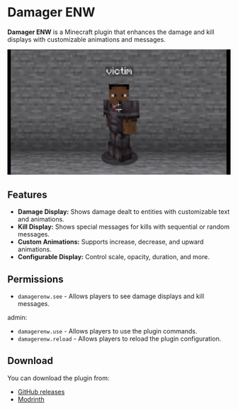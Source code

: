 # Damager ENW

**Damager ENW** is a Minecraft plugin that enhances the damage and kill displays with customizable animations and messages.

![gif](showcase.gif)

## Features

- **Damage Display:** Shows damage dealt to entities with customizable text and animations.
- **Kill Display:** Shows special messages for kills with sequential or random messages.
- **Custom Animations:** Supports increase, decrease, and upward animations.
- **Configurable Display:** Control scale, opacity, duration, and more.



## Permissions
- `damagerenw.see` - Allows players to see damage displays and kill messages.

admin:
- `damagerenw.use` - Allows players to use the plugin commands.
- `damagerenw.reload` - Allows players to reload the plugin configuration.


## Download
You can download the plugin from:
- [GitHub releases](https://github.com/enwulf/Damager-ENW/releases)
- [Modrinth](https://modrinth.com/plugin/damager-enw)

